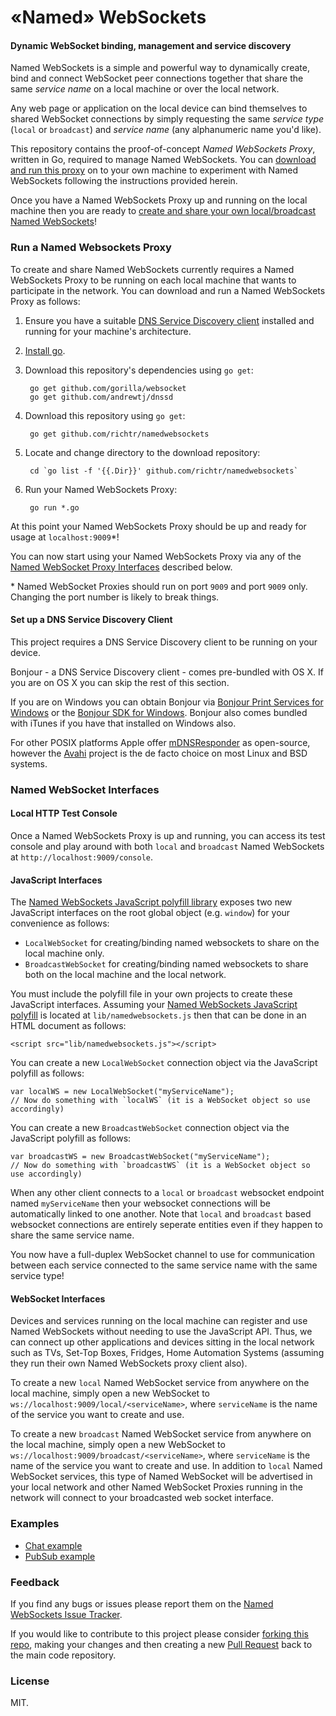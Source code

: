 «Named» WebSockets
===

#### Dynamic WebSocket binding, management and service discovery ####

Named WebSockets is a simple and powerful way to dynamically create, bind and connect WebSocket peer connections together that share the same *service name* on a local machine or over the local network.

Any web page or application on the local device can bind themselves to shared WebSocket connections by simply requesting the same *service type* (`local` or `broadcast`) and *service name* (any alphanumeric name you'd like).

This repository contains the proof-of-concept _Named WebSockets Proxy_, written in Go, required to manage Named WebSockets. You can [download and run this proxy](#run-a-named-websockets-proxy) on to your own machine to experiment with Named WebSockets following the instructions provided herein.

Once you have a Named WebSockets Proxy up and running on the local machine then you are ready to [create and share your own local/broadcast Named WebSockets](#named-websocket-interfaces)!

### Run a Named Websockets Proxy

To create and share Named WebSockets currently requires a Named WebSockets Proxy to be running on each local machine that wants to participate in the network. You can download and run a Named WebSockets Proxy as follows:

1. Ensure you have a suitable [DNS Service Discovery client](#set-up-a-dns-service-discovery-client) installed and running for your machine's architecture.

2. [Install go](http://golang.org/doc/install).

3. Download this repository's dependencies using `go get`:

        go get github.com/gorilla/websocket
        go get github.com/andrewtj/dnssd

4. Download this repository using `go get`:

        go get github.com/richtr/namedwebsockets

5. Locate and change directory to the download repository:

        cd `go list -f '{{.Dir}}' github.com/richtr/namedwebsockets`

6. Run your Named WebSockets Proxy:

        go run *.go

At this point your Named WebSockets Proxy should be up and ready for usage at `localhost:9009`*!

You can now start using your Named WebSockets Proxy via any of the [Named WebSocket Proxy Interfaces](#named-websocket-interfaces) described below.

\* Named WebSocket Proxies should run on port `9009` and port `9009` only. Changing the port number is likely to break things.

#### Set up a DNS Service Discovery Client

This project requires a DNS Service Discovery client to be running on your device.

Bonjour - a DNS Service Discovery client - comes pre-bundled with OS X. If you are on OS X you can skip the rest of this section.

If you are on Windows you can obtain Bonjour via [Bonjour Print Services for Windows](http://support.apple.com/kb/dl999) or the [Bonjour SDK for Windows](https://developer.apple.com/bonjour/). Bonjour also comes bundled with iTunes if you have that installed on Windows also.

For other POSIX platforms Apple offer [mDNSResponder](http://opensource.apple.com/tarballs/mDNSResponder/) as open-source, however the [Avahi](http://www.avahi.org/) project is the de facto choice on most Linux and BSD systems.

### Named WebSocket Interfaces

#### Local HTTP Test Console

Once a Named WebSockets Proxy is up and running, you can access its test console and play around with both `local` and `broadcast` Named WebSockets at `http://localhost:9009/console`.

#### JavaScript Interfaces

The [Named WebSockets JavaScript polyfill library](https://github.com/richtr/namedwebsockets/blob/master/lib/namedwebsockets.js) exposes two new JavaScript interfaces on the root global object (e.g. `window`) for your convenience as follows:

* `LocalWebSocket` for creating/binding named websockets to share on the local machine only.
* `BroadcastWebSocket` for creating/binding named websockets to share both on the local machine and the local network.

You must include the polyfill file in your own projects to create these JavaScript interfaces. Assuming your [Named WebSockets JavaScript polyfill](https://github.com/richtr/namedwebsockets/blob/master/lib/namedwebsockets.js) is located at `lib/namedwebsockets.js` then that can be done in an HTML document as follows:

    <script src="lib/namedwebsockets.js"></script>

You can create a new `LocalWebSocket` connection object via the JavaScript polyfill as follows:

    var localWS = new LocalWebSocket("myServiceName");
    // Now do something with `localWS` (it is a WebSocket object so use accordingly)

You can create a new `BroadcastWebSocket` connection object via the JavaScript polyfill as follows:

    var broadcastWS = new BroadcastWebSocket("myServiceName");
    // Now do something with `broadcastWS` (it is a WebSocket object so use accordingly)

When any other client connects to a `local` or `broadcast` websocket endpoint named `myServiceName` then your websocket connections will be automatically linked to one another. Note that `local` and `broadcast` based websocket connections are entirely seperate entities even if they happen to share the same service name.

You now have a full-duplex WebSocket channel to use for communication between each service connected to the same service name with the same service type!

#### WebSocket Interfaces

Devices and services running on the local machine can register and use Named WebSockets without needing to use the JavaScript API. Thus, we can connect up other applications and devices sitting in the local network such as TVs, Set-Top Boxes, Fridges, Home Automation Systems (assuming they run their own Named WebSockets proxy client also).

To create a new `local` Named WebSocket service from anywhere on the local machine, simply open a new WebSocket to `ws://localhost:9009/local/<serviceName>`, where `serviceName` is the name of the service you want to create and use.

To create a new `broadcast` Named WebSocket service from anywhere on the local machine, simply open a new WebSocket to `ws://localhost:9009/broadcast/<serviceName>`, where `serviceName` is the name of the service you want to create and use. In addition to `local` Named WebSocket services, this type of Named WebSocket will be advertised in your local network and other Named WebSocket Proxies running in the network will connect to your broadcasted web socket interface.

### Examples

* [Chat example](https://github.com/richtr/namedwebsockets/tree/master/examples/chat)
* [PubSub example](https://github.com/richtr/namedwebsockets/tree/master/examples/pubsub)

### Feedback

If you find any bugs or issues please report them on the [Named WebSockets Issue Tracker](https://github.com/richtr/namedwebsockets/issues).

If you would like to contribute to this project please consider [forking this repo](https://github.com/richtr/namedwebsockets/fork), making your changes and then creating a new [Pull Request](https://github.com/richtr/namedwebsockets/pulls) back to the main code repository.

### License

MIT.
